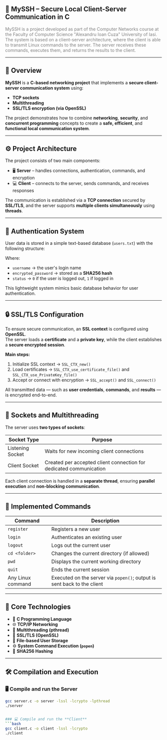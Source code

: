 ## 🔐 MySSH – Secure Local Client-Server Communication in C

<p style="font-size:14px; color:gray;">
MySSH is a project developed as part of the Computer Networks course at the Faculty of Computer Science "Alexandru Ioan Cuza" University of Iasi.  
The system is based on a client-server architecture, where the client is able to transmit Linux commands to the server.  
The server receives these commands, executes them, and returns the results to the client.
</p>


---

## 🧩 **Overview**

**MySSH** is a **C-based networking project** that implements a **secure client-server communication system** using:
- **TCP sockets**
- **Multithreading**
- **SSL/TLS encryption (via OpenSSL)**

The project demonstrates how to combine **networking**, **security**, and **concurrent programming** concepts to create a **safe, efficient**, and **functional local communication system**.

---

## ⚙️ **Project Architecture**

The project consists of two main components:
- 🖥️ **Server** – handles connections, authentication, commands, and encryption  
- 💻 **Client** – connects to the server, sends commands, and receives responses  

The communication is established via a **TCP connection** secured by **SSL/TLS**, and the server supports **multiple clients simultaneously** using **threads**.

---

## 🧠 **Authentication System**

User data is stored in a simple text-based database (`users.txt`) with the following structure:


Where:
- `username` → the user's login name  
- `encrypted_password` → stored as a **SHA256 hash**  
- `status` → `0` if the user is logged out, `1` if logged in  

This lightweight system mimics basic database behavior for user authentication.

---

## 🔒 **SSL/TLS Configuration**

To ensure secure communication, an **SSL context** is configured using **OpenSSL**.  
The server loads a **certificate** and a **private key**, while the client establishes a **secure encrypted session**.

**Main steps:**
1. Initialize SSL context → `SSL_CTX_new()`
2. Load certificates → `SSL_CTX_use_certificate_file()` and `SSL_CTX_use_PrivateKey_file()`
3. Accept or connect with encryption → `SSL_accept()` and `SSL_connect()`

All transmitted data — such as **user credentials**, **commands**, and **results** — is encrypted end-to-end.

---

## 🧵 **Sockets and Multithreading**

The server uses **two types of sockets**:

| Socket Type | Purpose |
|--------------|----------|
| Listening Socket | Waits for new incoming client connections |
| Client Socket | Created per accepted client connection for dedicated communication |

Each client connection is handled in a **separate thread**, ensuring **parallel execution** and **non-blocking communication**.

---

## 🧰 **Implemented Commands**

| Command | Description |
|----------|-------------|
| `register` | Registers a new user |
| `login` | Authenticates an existing user |
| `logout` | Logs out the current user |
| `cd <folder>` | Changes the current directory (if allowed) |
| `pwd` | Displays the current working directory |
| `quit` | Ends the current session |
| Any Linux command | Executed on the server via `popen()`; output is sent back to the client |

---

## 🧮 **Core Technologies**

- 🧠 **C Programming Language**
- 🌐 **TCP/IP Networking**
- 🧵 **Multithreading (pthread)**
- 🔐 **SSL/TLS (OpenSSL)**
- 🧾 **File-based User Storage**
- ⚙️ **System Command Execution (`popen`)**
- 🔁 **SHA256 Hashing**

---

## 🛠️ **Compilation and Execution**

### 🖥️ Compile and run the **Server**
```bash
gcc server.c -o server -lssl -lcrypto -lpthread
./server


### 💻 Compile and run the **Client**
```bash
gcc client.c -o client -lssl -lcrypto
./client
